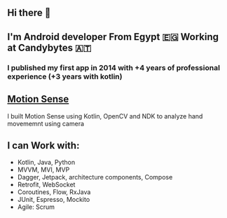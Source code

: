 ## Hi there 👋

## I'm Android developer From Egypt 🇪🇬 Working at Candybytes 🇦🇹
### I published my first app in 2014 with +4 years of professional experience (+3 years with kotlin)

## [Motion Sense](https://play.google.com/store/apps/details?id=pro.airgesutre&hl=en&gl=US)

I built Motion Sense using Kotlin, OpenCV and NDK to analyze hand movememnt using camera

## I can Work with:
- Kotlin, Java, Python
- MVVM, MVI, MVP
- Dagger, Jetpack, architecture components, Compose
- Retrofit, WebSocket
- Coroutines, Flow, RxJava
- JUnit, Espresso, Mockito
- Agile: Scrum


<!--
**mohamedsaber00/mohamedsaber00** is a ✨ _special_ ✨ repository because its `README.md` (this file) appears on your GitHub profile.

Here are some ideas to get you started:

- 🔭 I’m currently working on ...
- 🌱 I’m currently learning ...
- 👯 I’m looking to collaborate on ...
- 🤔 I’m looking for help with ...
- 💬 Ask me about ...
- 📫 How to reach me: ...
- 😄 Pronouns: ...
- ⚡ Fun fact: ...
-->
